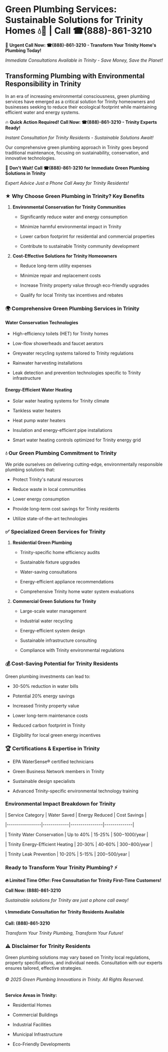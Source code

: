 # Green Plumbing Services: Sustainable Solutions for Trinity Homes 💧🌿 | Call ☎(888)-861-3210

🚨 **Urgent Call Now: ☎(888)-861-3210 - Transform Your Trinity Home's Plumbing Today!**
*Immediate Consultations Available in Trinity - Save Money, Save the Planet!*

## Transforming Plumbing with Environmental Responsibility in Trinity

In an era of increasing environmental consciousness, green plumbing services have emerged as a critical solution for Trinity homeowners and businesses seeking to reduce their ecological footprint while maintaining efficient water and energy systems. 

🔥 **Quick Action Required! Call Now: ☎(888)-861-3210 - Trinity Experts Ready!**
*Instant Consultation for Trinity Residents - Sustainable Solutions Await!*

Our comprehensive green plumbing approach in Trinity goes beyond traditional maintenance, focusing on sustainability, conservation, and innovative technologies.

🚨 **Don't Wait! Call ☎(888)-861-3210 for Immediate Green Plumbing Solutions in Trinity**
*Expert Advice Just a Phone Call Away for Trinity Residents!*

### ★ Why Choose Green Plumbing in Trinity? Key Benefits

1. **Environmental Conservation for Trinity Communities** 
   - Significantly reduce water and energy consumption
   - Minimize harmful environmental impact in Trinity
   - Lower carbon footprint for residential and commercial properties
   - Contribute to sustainable Trinity community development

2. **Cost-Effective Solutions for Trinity Homeowners** 
   - Reduce long-term utility expenses
   - Minimize repair and replacement costs
   - Increase Trinity property value through eco-friendly upgrades
   - Qualify for local Trinity tax incentives and rebates

### 🌍 Comprehensive Green Plumbing Services in Trinity

#### Water Conservation Technologies
- High-efficiency toilets (HET) for Trinity homes
- Low-flow showerheads and faucet aerators
- Greywater recycling systems tailored to Trinity regulations
- Rainwater harvesting installations
- Leak detection and prevention technologies specific to Trinity infrastructure

#### Energy-Efficient Water Heating
- Solar water heating systems for Trinity climate
- Tankless water heaters
- Heat pump water heaters
- Insulation and energy-efficient pipe installations
- Smart water heating controls optimized for Trinity energy grid

### 💧 Our Green Plumbing Commitment to Trinity

We pride ourselves on delivering cutting-edge, environmentally responsible plumbing solutions that:
- Protect Trinity's natural resources
- Reduce waste in local communities
- Lower energy consumption
- Provide long-term cost savings for Trinity residents
- Utilize state-of-the-art technologies

### ✅ Specialized Green Services for Trinity

1. **Residential Green Plumbing**
   - Trinity-specific home efficiency audits
   - Sustainable fixture upgrades
   - Water-saving consultations
   - Energy-efficient appliance recommendations
   - Comprehensive Trinity home water system evaluations

2. **Commercial Green Solutions for Trinity**
   - Large-scale water management
   - Industrial water recycling
   - Energy-efficient system design
   - Sustainable infrastructure consulting
   - Compliance with Trinity environmental regulations

### 💰 Cost-Saving Potential for Trinity Residents

Green plumbing investments can lead to:
- 30-50% reduction in water bills
- Potential 20% energy savings
- Increased Trinity property value
- Lower long-term maintenance costs
- Reduced carbon footprint in Trinity
- Eligibility for local green energy incentives

### 🏆 Certifications & Expertise in Trinity

- EPA WaterSense® certified technicians
- Green Business Network members in Trinity
- Sustainable design specialists
- Advanced Trinity-specific environmental technology training

### Environmental Impact Breakdown for Trinity

| Service Category | Water Saved | Energy Reduced | Cost Savings |
|-----------------|-------------|----------------|--------------|
| Trinity Water Conservation | Up to 40% | 15-25% | $500-$1000/year |
| Trinity Energy-Efficient Heating | 20-30% | 40-60% | $300-$800/year |
| Trinity Leak Prevention | 10-20% | 5-15% | $200-$500/year |

### Ready to Transform Your Trinity Plumbing? ⚡

**🔥 Limited Time Offer: Free Consultation for Trinity First-Time Customers!**

**Call Now: (888)-861-3210**
*Sustainable solutions for Trinity are just a phone call away!*

#### 📞 Immediate Consultation for Trinity Residents Available

**Call: (888)-861-3210**
*Transform Your Trinity Plumbing, Transform Your Future!*

### ⚠️ Disclaimer for Trinity Residents

Green plumbing solutions may vary based on Trinity local regulations, property specifications, and individual needs. Consultation with our experts ensures tailored, effective strategies.

###### © 2025 Green Plumbing Innovations in Trinity. All Rights Reserved.

**Service Areas in Trinity:** 
- Residential Homes
- Commercial Buildings
- Industrial Facilities
- Municipal Infrastructure
- Eco-Friendly Developments